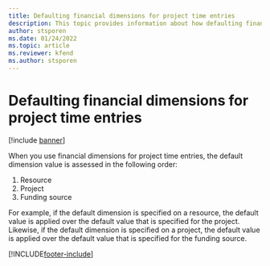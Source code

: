 ```yaml
---
title: Defaulting financial dimensions for project time entries
description: This topic provides information about how defaulting financial dimensions are applied to time entries.
author: stsporen
ms.date: 01/24/2022
ms.topic: article
ms.reviewer: kfend 
ms.author: stsporen
---
```


# Defaulting financial dimensions for project time entries

[!include [banner](../includes/banner.md)]

When you use financial dimensions for project time entries, the default dimension value is assessed in the following order:

1. Resource
2. Project
3. Funding source

For example, if the default dimension is specified on a resource, the default value is applied over the default value that is specified for the project. Likewise, if the default dimension is specified on a project, the default value is applied over the default value that is specified for the funding source.

[!INCLUDE[footer-include](../includes/footer-banner.md)]
